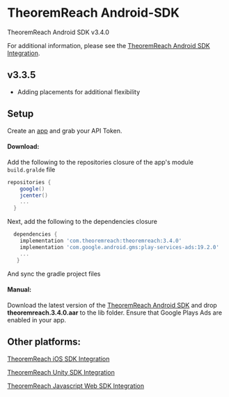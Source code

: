# TheoremReach Android-SDK
TheoremReach Android SDK v3.4.0

For additional information, please see the [TheoremReach Android SDK Integration](https://theoremreach.com/docs/android).

## v3.3.5
- Adding placements for additional flexibility

## Setup

Create an [app](https://theoremreach.com/developer/apps) and grab your API Token.

#### Download:

Add the following to the repositories closure of the app's module `build.gralde` file

  ```groovy
  repositories {
      google()
      jcenter()
      ...
    }
  ```
  Next, add the following to the dependencies closure

  ```groovy
    dependencies {
      implementation 'com.theoremreach:theoremreach:3.4.0'
      implementation 'com.google.android.gms:play-services-ads:19.2.0'
      ...
     }
  ```

  And sync the gradle project files

  #### Manual:
  Download the latest version of the [TheoremReach Android SDK](https://github.com/theoremreach/AndroidSDK) and drop **theoremreach.3.4.0.aar** to the lib folder. Ensure that Google Plays Ads are enabled in your app.

## Other platforms:

[TheoremReach iOS SDK Integration](https://theoremreach.com/docs/ios)

[TheoremReach Unity SDK Integration](https://theoremreach.com/docs/unity)

[TheoremReach Javascript Web SDK Integration](https://theoremreach.com/docs/web)

